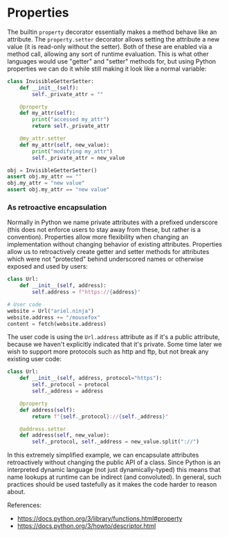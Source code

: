 # Properties

The builtin `property` decorator essentially makes a method behave like an attribute. The `property.setter` decorator allows setting the attribute a new value (it is read-only without the setter). Both of these are enabled via a method call, allowing any sort of runtime evaluation. This is what other languages would use "getter" and "setter" methods for, but using Python properties we can do it while still making it look like a normal variable:
```python
class InvisibleGetterSetter:
    def __init__(self):
        self._private_attr = ""

    @property
    def my_attr(self):
        print("accessed my_attr")
        return self._private_attr

    @my_attr.setter
    def my_attr(self, new_value):
        print("modifying my_attr")
        self._private_attr = new_value

obj = InvisibleGetterSetter()
assert obj.my_attr == ""
obj.my_attr = "new value"
assert obj.my_attr == "new value"
```

### As retroactive encapsulation

Normally in Python we name private attributes with a prefixed underscore (this does not enforce users to stay away from these, but rather is a convention). Properties allow more flexibility when changing an implementation without changing behavior of existing attributes. Properties allow us to retroactively create getter and setter methods for attributes which were not "protected" behind underscored names or otherwise exposed and used by users:
```python
class Url:
    def __init__(self, address):
        self.address = f"https://{address}"

# User code
website = Url("ariel.ninja")
website.address += "/mousefox"
content = fetch(website.address)
```

The user code is using the `Url.address` attribute as if it's a public attribute, because we haven't explicitly indicated that it's private. Some time later we wish to support more protocols such as http and ftp, but not break any existing user code:
```python
class Url:
    def __init__(self, address, protocol="https"):
        self._protocol = protocol
        self._address = address

    @property
    def address(self):
        return f"{self._protocol}://{self._address}"

    @address.setter
    def address(self, new_value):
        self._protocol, self._address = new_value.split("://")
```

In this extremely simplified example, we can encapsulate attributes retroactively without changing the public API of a class. Since Python is an interpreted dynamic language (not just dynamically-typed) this means that name lookups at runtime can be indirect (and convoluted). In general, such practices should be used tastefully as it makes the code harder to reason about.

References:
- https://docs.python.org/3/library/functions.html#property
- https://docs.python.org/3/howto/descriptor.html

